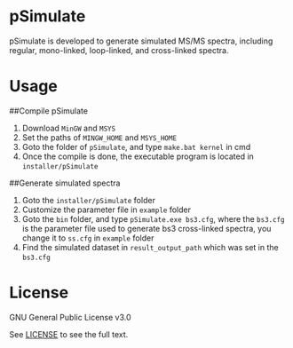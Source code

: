 # pSimulate

pSimulate is developed to generate simulated MS/MS spectra, including regular, mono-linked, loop-linked, and cross-linked spectra.


# Usage

##Compile pSimulate

1.	Download `MinGW` and `MSYS`
2.	Set the paths of `MINGW_HOME` and `MSYS_HOME`
3.	Goto the folder of `pSimulate`, and type `make.bat kernel` in cmd
4.	Once the compile is done, the executable program is located in `installer/pSimulate`


##Generate simulated spectra

1.	Goto the `installer/pSimulate` folder
2.	Customize the parameter file in `example` folder
3.	Goto the `bin` folder, and type `pSimulate.exe bs3.cfg`, where the `bs3.cfg` is the parameter file used to generate bs3 cross-linked spectra, you change it to `ss.cfg` in `example` folder
4.	Find the simulated dataset in `result_output_path` which was set in the `bs3.cfg`



# License
GNU General Public License v3.0

See [LICENSE](https://github.com/pFindStudio/pLink2/blob/master/pSimulate/LICENSE) to see the full text.
